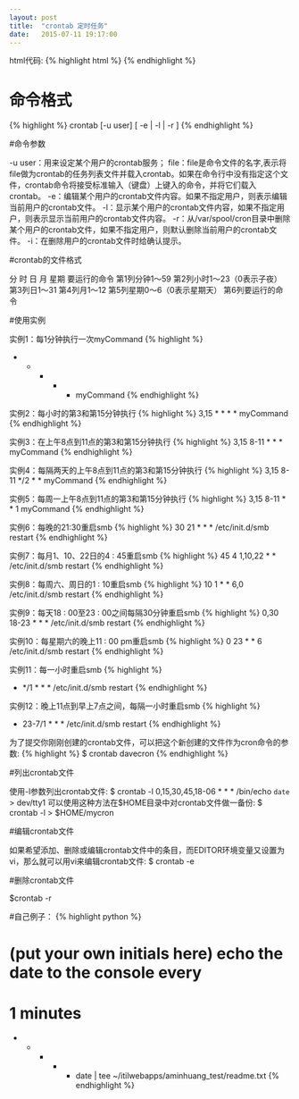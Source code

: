 ```yaml
---
layout: post
title:  "crontab 定时任务"
date:   2015-07-11 19:17:00
---
```

html代码:
{% highlight html %}
{% endhighlight %}



# 命令格式
{% highlight %}
crontab [-u user] [ -e | -l | -r ]
{% endhighlight %}


#命令参数

-u user：用来设定某个用户的crontab服务；
file：file是命令文件的名字,表示将file做为crontab的任务列表文件并载入crontab。如果在命令行中没有指定这个文件，crontab命令将接受标准输入（键盘）上键入的命令，并将它们载入crontab。
-e：编辑某个用户的crontab文件内容。如果不指定用户，则表示编辑当前用户的crontab文件。
-l：显示某个用户的crontab文件内容，如果不指定用户，则表示显示当前用户的crontab文件内容。
-r：从/var/spool/cron目录中删除某个用户的crontab文件，如果不指定用户，则默认删除当前用户的crontab文件。
-i：在删除用户的crontab文件时给确认提示。


#crontab的文件格式

分 时 日 月 星期 要运行的命令
第1列分钟1～59
第2列小时1～23（0表示子夜）
第3列日1～31
第4列月1～12
第5列星期0～6（0表示星期天）
第6列要运行的命令

#使用实例

实例1：每1分钟执行一次myCommand
{% highlight %}
* * * * * myCommand
{% endhighlight %}

实例2：每小时的第3和第15分钟执行
{% highlight %}
3,15 * * * * myCommand
{% endhighlight %}

实例3：在上午8点到11点的第3和第15分钟执行
{% highlight %}
3,15 8-11 * * * myCommand
{% endhighlight %}

实例4：每隔两天的上午8点到11点的第3和第15分钟执行
{% highlight %}
3,15 8-11 */2  *  * myCommand
{% endhighlight %}

实例5：每周一上午8点到11点的第3和第15分钟执行
{% highlight %}
3,15 8-11 * * 1 myCommand
{% endhighlight %}

实例6：每晚的21:30重启smb
{% highlight %}
30 21 * * * /etc/init.d/smb restart
{% endhighlight %}

实例7：每月1、10、22日的4 : 45重启smb
{% highlight %}
45 4 1,10,22 * * /etc/init.d/smb restart
{% endhighlight %}

实例8：每周六、周日的1 : 10重启smb
{% highlight %}
10 1 * * 6,0 /etc/init.d/smb restart
{% endhighlight %}

实例9：每天18 : 00至23 : 00之间每隔30分钟重启smb
{% highlight %}
0,30 18-23 * * * /etc/init.d/smb restart
{% endhighlight %}

实例10：每星期六的晚上11 : 00 pm重启smb
{% highlight %}
0 23 * * 6 /etc/init.d/smb restart
{% endhighlight %}

实例11：每一小时重启smb
{% highlight %}
* */1 * * * /etc/init.d/smb restart
{% endhighlight %}

实例12：晚上11点到早上7点之间，每隔一小时重启smb
{% highlight %}
* 23-7/1 * * * /etc/init.d/smb restart
{% endhighlight %}

为了提交你刚刚创建的crontab文件，可以把这个新创建的文件作为cron命令的参数:
{% highlight %}
$ crontab davecron
{% endhighlight %}

#列出crontab文件

使用-l参数列出crontab文件:
$ crontab -l
0,15,30,45,18-06 * * * /bin/echo `date` > dev/tty1
可以使用这种方法在$HOME目录中对crontab文件做一备份:
$ crontab -l > $HOME/mycron


#编辑crontab文件

如果希望添加、删除或编辑crontab文件中的条目，而EDITOR环境变量又设置为vi，那么就可以用vi来编辑crontab文件:
$ crontab -e


#删除crontab文件

$crontab -r



#自己例子：
{% highlight python %}
# (put your own initials here) echo the date to the console every
# 1 minutes
* * * * * date | tee ~/itilwebapps/aminhuang_test/readme.txt
{% endhighlight %}